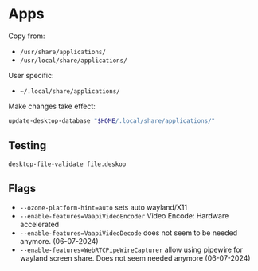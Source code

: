 # Apps


Copy from:

* `/usr/share/applications/`
* `/usr/local/share/applications/`

User specific:

* `~/.local/share/applications/`

Make changes take effect:

```sh
update-desktop-database "$HOME/.local/share/applications/"
```

## Testing 

```shell
desktop-file-validate file.deskop
```


## Flags

* `--ozone-platform-hint=auto` sets auto wayland/X11
* `--enable-features=VaapiVideoEncoder` Video Encode: Hardware accelerated
* `--enable-features=VaapiVideoDecode` does not seem to be needed anymore. (06-07-2024)
* `--enable-features=WebRTCPipeWireCapturer` allow using pipewire for wayland screen share. Does not seem needed anymore (06-07-2024)